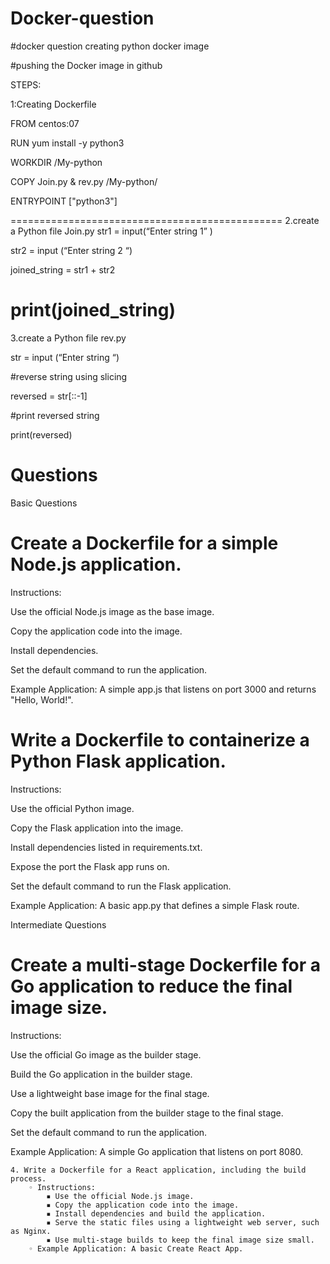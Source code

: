 # Docker-question 

#docker question creating python docker image 

#pushing the Docker image in github

STEPS:

1:Creating Dockerfile

FROM centos:07

RUN yum install -y python3

WORKDIR /My-python

COPY Join.py & rev.py /My-python/

ENTRYPOINT ["python3"]

===============================================
2.create a Python file Join.py
str1 = input(“Enter string 1” )

str2 = input (“Enter string 2 “)

joined_string = str1 + str2

print(joined_string)
=================================================
3.create a Python file rev.py

str = input (“Enter string “)

#reverse string using slicing

reversed = str[::-1]

#print reversed string

print(reversed)

Questions
==================================================

Basic Questions

Create a Dockerfile for a simple Node.js application.
=====================================================
Instructions:

Use the official Node.js image as the base image.

Copy the application code into the image.

Install dependencies.

Set the default command to run the application.

Example Application: A simple app.js that listens on port 3000 and returns "Hello, World!".


Write a Dockerfile to containerize a Python Flask application.
==================================================
Instructions:

Use the official Python image.

Copy the Flask application into the image.

Install dependencies listed in requirements.txt.

Expose the port the Flask app runs on.

Set the default command to run the Flask application.

Example Application: A basic app.py that defines a simple Flask route.



Intermediate Questions

Create a multi-stage Dockerfile for a Go application to reduce the final image size.
===================================================================================

Instructions:

Use the official Go image as the builder stage.

Build the Go application in the builder stage.

Use a lightweight base image for the final stage.

Copy the built application from the builder stage to the final stage.

Set the default command to run the application.

Example Application: A simple Go application that listens on port 8080.

    4. Write a Dockerfile for a React application, including the build process.
        ◦ Instructions:
            ▪ Use the official Node.js image.
            ▪ Copy the application code into the image.
            ▪ Install dependencies and build the application.
            ▪ Serve the static files using a lightweight web server, such as Nginx.
            ▪ Use multi-stage builds to keep the final image size small.
        ◦ Example Application: A basic Create React App.
